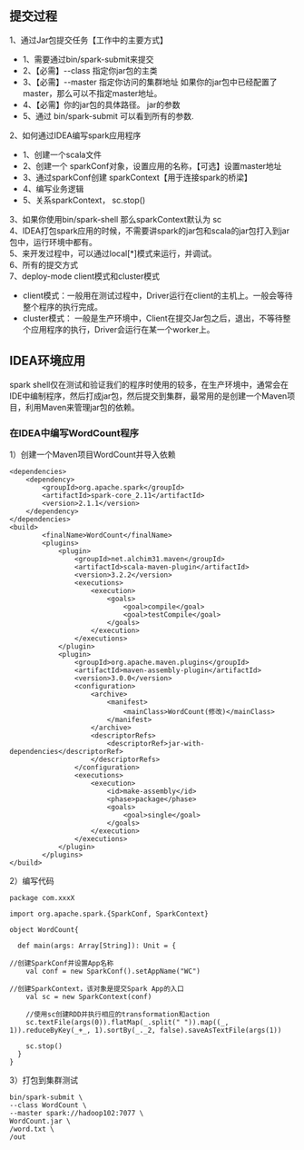 

## 提交过程

1、通过Jar包提交任务【工作中的主要方式】  
* 1、需要通过bin/spark-submit来提交  
* 2、【必需】--class 指定你jar包的主类  
* 3、【必需】--master 指定你访问的集群地址  如果你的jar包中已经配置了master，那么可以不指定master地址。  
* 4、【必需】你的jar包的具体路径。 jar的参数  
* 5、通过  bin/spark-submit 可以看到所有的参数.  


2、如何通过IDEA编写spark应用程序  
* 1、创建一个scala文件  
* 2、创建一个 sparkConf对象，设置应用的名称，【可选】设置master地址  
* 3、通过sparkConf创建 sparkContext【用于连接spark的桥梁】  
* 4、编写业务逻辑  
* 5、关系sparkContext， sc.stop()  

3、如果你使用bin/spark-shell 那么sparkContext默认为 sc  
4、IDEA打包spark应用的时候，不需要讲spark的jar包和scala的jar包打入到jar包中，运行环境中都有。  
5、来开发过程中，可以通过local[*]模式来运行，并调试。  
6、所有的提交方式  
7、deploy-mode  client模式和cluster模式  

* client模式：一般用在测试过程中，Driver运行在client的主机上。一般会等待整个程序的执行完成。
* cluster模式： 一般是生产环境中，Client在提交Jar包之后，退出，不等待整个应用程序的执行，Driver会运行在某一个worker上。


## IDEA环境应用
spark shell仅在测试和验证我们的程序时使用的较多，在生产环境中，通常会在IDE中编制程序，然后打成jar包，然后提交到集群，最常用的是创建一个Maven项目，利用Maven来管理jar包的依赖。
### 在IDEA中编写WordCount程序
1）创建一个Maven项目WordCount并导入依赖
```
<dependencies>
    <dependency>
        <groupId>org.apache.spark</groupId>
        <artifactId>spark-core_2.11</artifactId>
        <version>2.1.1</version>
    </dependency>
</dependencies>
<build>
        <finalName>WordCount</finalName>
        <plugins>
            <plugin>
                <groupId>net.alchim31.maven</groupId>
                <artifactId>scala-maven-plugin</artifactId>
                <version>3.2.2</version>
                <executions>
                    <execution>
                        <goals>
                            <goal>compile</goal>
                            <goal>testCompile</goal>
                        </goals>
                    </execution>
                </executions>
            </plugin>
            <plugin>
                <groupId>org.apache.maven.plugins</groupId>
                <artifactId>maven-assembly-plugin</artifactId>
                <version>3.0.0</version>
                <configuration>
                    <archive>
                        <manifest>
                            <mainClass>WordCount(修改)</mainClass>
                        </manifest>
                    </archive>
                    <descriptorRefs>
                        <descriptorRef>jar-with-dependencies</descriptorRef>
                    </descriptorRefs>
                </configuration>
                <executions>
                    <execution>
                        <id>make-assembly</id>
                        <phase>package</phase>
                        <goals>
                            <goal>single</goal>
                        </goals>
                    </execution>
                </executions>
            </plugin>
        </plugins>
</build>
```

2）编写代码
```
package com.xxxX

import org.apache.spark.{SparkConf, SparkContext}

object WordCount{

  def main(args: Array[String]): Unit = {

//创建SparkConf并设置App名称
    val conf = new SparkConf().setAppName("WC")

//创建SparkContext，该对象是提交Spark App的入口
    val sc = new SparkContext(conf)

    //使用sc创建RDD并执行相应的transformation和action
    sc.textFile(args(0)).flatMap(_.split(" ")).map((_, 1)).reduceByKey(_+_, 1).sortBy(_._2, false).saveAsTextFile(args(1))

    sc.stop()
  }
}
```

3）打包到集群测试
```
bin/spark-submit \
--class WordCount \
--master spark://hadoop102:7077 \
WordCount.jar \
/word.txt \
/out
```


